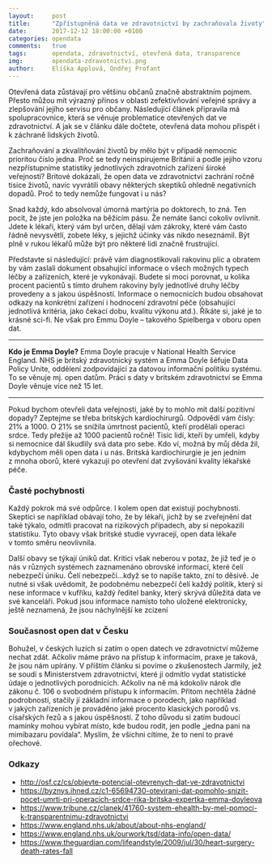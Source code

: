 ```yaml
---
layout:     post
title:      "Zpřístupněná data ve zdravotnictví by zachraňovala životy"
date:       2017-12-12 18:00:00 +0100
categories: opendata
comments:   true
tags:       opendata, zdravotnictví, otevřená data, transparence
img:        opendata-zdravotnictvi.png
author:     Eliška Applová, Ondřej Profant
---
```

Otevřená data zůstávají pro většinu občanů značně abstraktním pojmem. Přesto můžou mít výrazný přínos v oblasti zefektivňování veřejné správy a zlepšování jejího servisu pro občany. Následující článek připravila má spolupracovnice, která se věnuje problematice otevřených dat ve zdravotnictví. A jak se v článku dále dočtete, otevřená data mohou přispět i k záchraně lidských životů.

<!--more-->

Zachraňování a zkvalitňování životů by mělo být v případě nemocnic prioritou číslo jedna. Proč se tedy neinspirujeme Británií a podle jejího vzoru nezpřístupníme statistiky jednotlivých zdravotních zařízení široké veřejnosti? Britové dokázali, že open data ve zdravotnictví zachrání ročně tisíce životů, navíc vyvrátili obavy některých skeptiků ohledně negativních dopadů. Proč to tedy nemůže fungovat i u nás?

Snad každý, kdo absolvoval úmorná martýria po doktorech, to zná. Ten pocit, že jste jen položka na běžícím pásu. Že nemáte šanci cokoliv ovlivnit. Jdete k lékaři, který vám byl určen, dělají vám zákroky, které vám často řádně nevysvětlí, zobete léky, s jejichž účinky vás nikdo neseznámil. Být plně v rukou lékařů může být pro některé lidi značně frustrující.

Představte si následující: právě vám diagnostikovali rakovinu plic a obratem by vám zaslali dokument obsahující informace o všech možných typech léčby a zařízeních, které je vykonávají. Budete si moci porovnat, u kolika procent pacientů s tímto druhem rakoviny byly jednotlivé druhy léčby provedeny a s jakou úspěšností. Informace o nemocnicích budou obsahovat odkazy na konkrétní zařízení i hodnocení zdravotní péče (obsahující jednotlivá kritéria, jako čekací dobu, kvalitu výkonu atd.). Říkáte si, jaké je to krásné sci-fi. Ne však pro Emmu Doyle – takového Spielberga v oboru open dat.

---
**Kdo je Emma Doyle?**
Emma Doyle pracuje v National Health Service England. NHS je britský zdravotnický systém a Emma Doyle šéfuje Data Policy Unite, oddělení zodpovídající za datovou informační politiku systému. To se věnuje mj. open datům. Práci s daty v britském zdravotnictví se Emma Doyle věnuje více než 15 let.

---

Pokud bychom otevřeli data veřejnosti, jaké by to mohlo mít další pozitivní dopady? Zeptejme se třeba britských kardiochirurgů. Odpovědí vám čísly: 21% a 1000. O 21% se snížila úmrtnost pacientů, kteří prodělali operaci srdce. Tedy přežije až 1000 pacientů ročně! Tisíc lidí, kteří by umřeli, kdyby si nemocnice dál škudlily svá data pro sebe. Kdo ví, možná by můj děda žil, kdybychom měli open data i u nás. Britská kardiochirurgie je jen jedním z mnoha oborů, které vykazují po otevření dat zvyšování kvality lékařské péče.

### Časté pochybnosti

Každý pokrok má své odpůrce. I kolem open dat existují pochybnosti. Skeptici se například obávají toho, že by lékaři, jichž by se zveřejnění dat také týkalo, odmítli pracovat na rizikových případech, aby si nepokazili statistiku. Tyto obavy však britské studie vyvracejí, open data lékaře v tomto směru neovlivnila.

Další obavy se týkají úniků dat. Kritici však neberou v potaz, že již teď je o nás v různých systémech zaznamenáno obrovské informací, které čelí nebezpečí úniku. Čelí nebezpečí…když se to napíše takto, zní to děsivě. Je nutné si však uvědomit, že podobnému nebezpečí čelí každý politik, který si nese informace v kufříku, každý ředitel banky, který skrývá důležitá data ve své kanceláři. Pokud jsou informace namísto toho uložené elektronicky, ještě neznamená, že jsou náchylnější ke zcizení

### Současnost open dat v Česku

Bohužel, v českých luzích si zatím o open datech ve zdravotnictví můžeme nechat zdát. Ačkoliv máme právo na přístup k informacím, praxe je taková, že jsou nám upírány. V příštím článku si povíme o zkušenostech Jarmily, jež se soudí s Ministerstvem zdravotnictví, které jí odmítlo vydat statistické údaje o jednotlivých porodnicích. Ačkoliv na ně má kdokoliv nárok dle zákonu č. 106 o svobodném přístupu k informacím. Přitom nechtěla žádné podrobnosti, stačily jí základní informace o porodech, jako například v jakých zařízeních je prováděno jaké procento klasických porodů vs. císařských řezů a s jakou úspěšností. Z toho důvodu si zatím budoucí maminky mohou vybírat místo, kde budou rodit, jen podle „jedna pani na mimibazaru povídala“. Myslím, že všichni cítíme, že to není to pravé ořechové.


### Odkazy

- <http://osf.cz/cs/objevte-potencial-otevrenych-dat-ve-zdravotnictvi>
- <https://byznys.ihned.cz/c1-65694730-otevirani-dat-pomohlo-snizit-pocet-umrti-pri-operacich-srdce-rika-britska-expertka-emma-doyleova>
- <https://www.tribune.cz/clanek/41760-system-ehealth-by-mel-pomoci-k-transparentnimu-zdravotnictvi>
- <https://www.england.nhs.uk/about/about-nhs-england/>
- <https://www.england.nhs.uk/ourwork/tsd/data-info/open-data/>
- <https://www.theguardian.com/lifeandstyle/2009/jul/30/heart-surgery-death-rates-fall>
